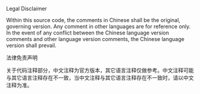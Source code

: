 Legal Disclaimer

Within this source code, the comments in Chinese shall be the original, governing version. 
Any comment in other languages are for reference only. 
In the event of any conflict between the Chinese language version comments and other language version comments, the Chinese language version shall prevail.

法律免责声明

关于代码注释部分，中文注释为官方版本，其它语言注释仅做参考。中文注释可能与其它语言注释存在不一致，当中文注释与其它语言注释存在不一致时，请以中文注释为准。